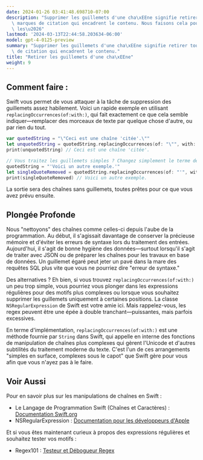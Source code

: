 ```yaml
---
date: 2024-01-26 03:41:48.698710-07:00
description: "Supprimer les guillemets d'une cha\xEEne signifie retirer toutes les\
  \ marques de citation qui encadrent le contenu. Nous faisons cela pour assainir\
  \ les\u2026"
lastmod: '2024-03-13T22:44:58.203634-06:00'
model: gpt-4-0125-preview
summary: "Supprimer les guillemets d'une cha\xEEne signifie retirer toutes les marques\
  \ de citation qui encadrent le contenu."
title: "Retirer les guillemets d'une cha\xEEne"
weight: 9
---
```


## Comment faire :
Swift vous permet de vous attaquer à la tâche de suppression des guillemets assez habilement. Voici un rapide exemple en utilisant `replacingOccurrences(of:with:)`, qui fait exactement ce que cela semble indiquer—remplacer des morceaux de texte par quelque chose d'autre, ou par rien du tout.

```swift
var quotedString = "\"Ceci est une chaîne 'citée'.\""
let unquotedString = quotedString.replacingOccurrences(of: "\"", with: "")
print(unquotedString) // Ceci est une chaîne 'citée'.

// Vous traitez les guillemets simples ? Changez simplement le terme de recherche.
quotedString = "'Voici un autre exemple.'"
let singleQuoteRemoved = quotedString.replacingOccurrences(of: "'", with: "")
print(singleQuoteRemoved) // Voici un autre exemple.
```

La sortie sera des chaînes sans guillemets, toutes prêtes pour ce que vous avez prévu ensuite.

## Plongée Profonde
Nous "nettoyons" des chaînes comme celles-ci depuis l'aube de la programmation. Au début, il s'agissait davantage de conserver la précieuse mémoire et d'éviter les erreurs de syntaxe lors du traitement des entrées. Aujourd'hui, il s'agit de bonne hygiène des données—surtout lorsqu'il s'agit de traiter avec JSON ou de préparer les chaînes pour les travaux en base de données. Un guillemet égaré peut jeter un pavé dans la mare des requêtes SQL plus vite que vous ne pourriez dire "erreur de syntaxe."

Des alternatives ? Eh bien, si vous trouvez `replacingOccurrences(of:with:)` un peu trop simple, vous pourriez vous plonger dans les expressions régulières pour des motifs plus complexes ou lorsque vous souhaitez supprimer les guillemets uniquement à certaines positions. La classe `NSRegularExpression` de Swift est votre amie ici. Mais rappelez-vous, les regex peuvent être une épée à double tranchant—puissantes, mais parfois excessives.

En terme d'implémentation, `replacingOccurrences(of:with:)` est une méthode fournie par `String` dans Swift, qui appelle en interne des fonctions de manipulation de chaînes plus complexes qui gèrent l'Unicode et d'autres subtilités du traitement moderne du texte. C'est l'un de ces arrangements "simples en surface, complexes sous le capot" que Swift gère pour vous afin que vous n'ayez pas à le faire.

## Voir Aussi
Pour en savoir plus sur les manipulations de chaînes en Swift :

- Le Langage de Programmation Swift (Chaînes et Caractères) : [Documentation Swift.org](https://docs.swift.org/swift-book/LanguageGuide/StringsAndCharacters.html)
- NSRegularExpression : [Documentation pour les développeurs d'Apple](https://developer.apple.com/documentation/foundation/nsregularexpression)

Et si vous êtes maintenant curieux à propos des expressions régulières et souhaitez tester vos motifs :

- Regex101 : [Testeur et Débogueur Regex](https://regex101.com)
